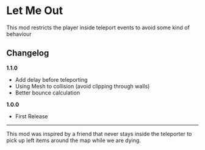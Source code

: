 # Let Me Out

This mod restricts the player inside teleport events to avoid some kind of behaviour

## Changelog


**1.1.0**
- Add delay before teleporting
- Using Mesh to collision (avoid clipping through walls)
- Better bounce calculation

**1.0.0**
- First Release





---

This mod was inspired by a friend that never stays inside the teleporter to pick up left items around the map while we are dying.
